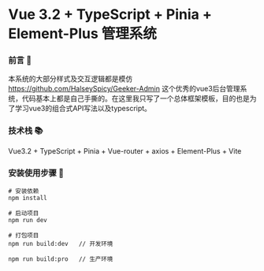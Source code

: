 # Vue 3.2 + TypeScript + Pinia + Element-Plus 管理系统

### 前言 📖

本系统的大部分样式及交互逻辑都是模仿 https://github.com/HalseySpicy/Geeker-Admin 这个优秀的vue3后台管理系统，代码基本上都是自己手撕的。在这里我只写了一个总体框架模板，目的也是为了学习vue3的组合式API写法以及typescript。

### 技术栈 📚

Vue3.2 + TypeScript + Pinia + Vue-router + axios + Element-Plus + Vite

### 安装使用步骤 📔

```text
# 安装依赖
npm install

# 启动项目
npm run dev

# 打包项目
npm run build:dev   // 开发环境

npm run build:pro   // 生产环境
```
